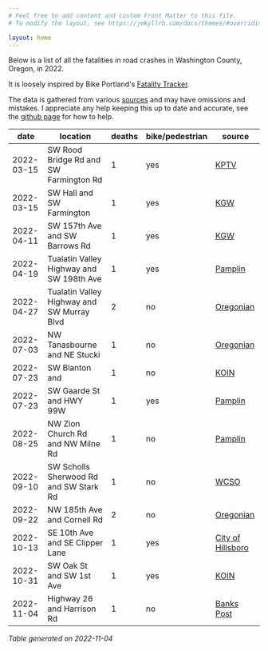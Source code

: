```yaml
---
# Feel free to add content and custom Front Matter to this file.
# To modify the layout, see https://jekyllrb.com/docs/themes/#overriding-theme-defaults

layout: home
---
```


Below is a list of all the fatalities in road crashes in Washington County, Oregon, in 2022.

It is loosely inspired by Bike Portland's [Fatality Tracker](https://bikeportland.org/fatality-tracker).

The data is gathered from various [sources](resources/) and may have omissions and mistakes. I appreciate any help keeping this up to date and accurate, see the [github page](https://github.com/barker29/washington-county-oregon-crashes) for how to help.

|date|location|deaths|bike/pedestrian|source|
|---|---|---|---|---|
|2022-03-15|SW Rood Bridge Rd and SW Farmington Rd|1|yes|[KPTV](https://www.kptv.com/2022/03/15/bicyclist-dies-after-being-hit-by-driver-washington-county/)|
|2022-03-15|SW Hall and SW Farmington|1|yes|[KGW](https://www.kgw.com/article/news/local/beaverton-mayor-calls-for-road-upgrades-near-hit-and-run/283-d1b5603a-b63d-4094-bc88-d648ad33f037?s=03)|
|2022-04-11|SW 157th Ave and SW Barrows Rd|1|yes|[KGW](https://www.kgw.com/article/news/crime/beaverton-pedestrian-killed-hit-and-run/283-3ed7cfca-703c-432f-9fa8-0c8ac2e95149)|
|2022-04-19|Tualatin Valley Highway and SW 198th Ave|1|yes|[Pamplin](https://pamplinmedia.com/ht/117-hillsboro-tribune-news/542855-434782-wcso-skateboarder-struck-killed-by-vehicle-in-aloha)|
|2022-04-27|Tualatin Valley Highway and SW Murray Blvd|2|no|[Oregonian](https://www.oregonlive.com/pacific-northwest-news/2022/04/beaverton-crash-involving-sheriffs-deputy-kills-2-leaves-4-in-critical-condition.html)|
|2022-07-03|NW Tanasbourne and NE Stucki|1|no|[Oregonian](https://www.oregonlive.com/news/2022/07/one-person-killed-second-seriously-injured-in-rollover-crash-in-hillsboro-police-say.html)|
|2022-07-23|SW Blanton and |1|no|[KOIN](https://www.koin.com/news/crashes/passenger-dies-when-car-crashes-into-beaverton-yard/)|
|2022-07-23|SW Gaarde St and HWY 99W|1|yes|[Pamplin](https://pamplinmedia.com/ttt/552805-442456-tigard-crash-kills-82-year-old-pedestrian)|
|2022-08-25|NW Zion Church Rd and NW Milne Rd|1|no|[Pamplin](https://pamplinmedia.com/ht/117-hillsboro-tribune-news/555861-444920-cornelius-man-dies-in-two-vehicle-crash-in-washington-county)|
|2022-09-10|SW Scholls Sherwood Rd and SW Stark Rd|1|no|[WCSO](http://www.flashalertnewswire.net/images/news/2022-09/1128/157425/MR220911_Man_Killed_in_Rollover_Crash_Six_Injured_in_Head-on_DUII_Crash.pdf)|
|2022-09-22|NW 185th Ave and Cornell Rd|2|no|[Oregonian](https://www.oregonlive.com/washingtoncounty/2022/09/2-dead-in-car-crash-near-hillsboro-shopping-center-1-person-in-accident-runs-from-scene-police.html)|
|2022-10-13|SE 10th Ave and SE Clipper Lane|1|yes|[City of Hillsboro](https://hillsboro-oregon.civicweb.net/document/50837/TC%20Crash%20Report%20Memo%2010.15.22.pdf)|
|2022-10-31|SW Oak St and SW 1st Ave|1|yes|[KOIN](https://www.koin.com/news/crashes/bicyclist-dies-hillsboro-sw-oak-1st-10312022/)|
|2022-11-04|Highway 26 and Harrison Rd|1|no|[Banks Post](https://www.bankspost.com/posts/highway-26-closed-at-highway-6-junction-following-nearby-crash/)|

*Table generated on 2022-11-04*
